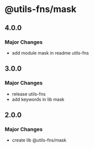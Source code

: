 # @utils-fns/mask

## 4.0.0

### Major Changes

- add module mask in readme utils-fns

## 3.0.0

### Major Changes

- release utils-fns
- add keywords in lib mask

## 2.0.0

### Major Changes

- create lib @utils-fns/mask
